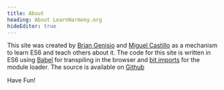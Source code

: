 ```yaml
---
title: About
heading: About LearnHarmony.org
hideEditor: true
---
```


This site was created by [Brian Genisio](http://briangenisio.com) and [Miguel Castillo](https://github.com/MiguelCastillo) as a mechanism to learn ES6 and teach others about it.  The code for this site is written in ES6 using [Babel](http://babeljs.io) for transpiling in the browser and [bit imports](http://github.com/miguelcastillo/bit-imports) for the module loader.  The source is available on [Github](http://www.github.com/BrianGenisio/LearnHarmony)

Have Fun!
